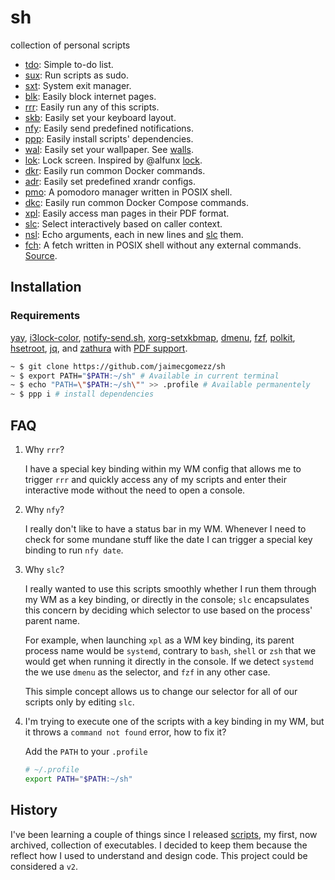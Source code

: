 # sh
collection of personal scripts

- [tdo](tdo): Simple to-do list.
- [sux](sux): Run scripts as sudo.
- [sxt](sxt): System exit manager.
- [blk](blk): Easily block internet pages.
- [rrr](rrr): Easily run any of this scripts.
- [skb](skb): Easily set your keyboard layout.
- [nfy](nfy): Easily send predefined notifications.
- [ppp](ppp): Easily install scripts' dependencies.
- [wal](wal): Easily set your wallpaper. See [walls](https://github.com/jaimecgomezz/walls).
- [lok](lok): Lock screen. Inspired by @alfunx [lock](https://github.com/alfunx/.dotfiles/blob/master/.bin/lock).
- [dkr](dkr): Easily run common Docker commands.
- [adr](adr): Easily set predefined xrandr configs.
- [pmo](pmo): A pomodoro manager written in POSIX shell.
- [dkc](dkc): Easily run common Docker Compose commands.
- [xpl](xpl): Easily access man pages in their PDF format.
- [slc](slc): Select interactively based on caller context.
- [nsl](nsl): Echo arguments, each in new lines and [slc](slc) them.
- [fch](fch): A fetch written in POSIX shell without any external commands. [Source](https://github.com/6gk/fet.sh).

## Installation

### Requirements

[yay](https://github.com/Jguer/yay), [i3lock-color](https://github.com/Raymo111/i3lock-color), [notify-send.sh](https://github.com/vlevit/notify-send.sh), [xorg-setxkbmap](https://github.com/freedesktop/xorg-setxkbmap), [dmenu](https://tools.suckless.org/dmenu/), [fzf](https://github.com/junegunn/fzf), [polkit](https://gitlab.freedesktop.org/polkit/polkit), [hsetroot](https://github.com/himdel/hsetroot), [jq](https://github.com/stedolan/jq), and [zathura](https://git.pwmt.org/pwmt/zathura) with [PDF support](https://git.pwmt.org/pwmt/zathura-pdf-mupdf).

```sh
~ $ git clone https://github.com/jaimecgomezz/sh
~ $ export PATH="$PATH:~/sh" # Available in current terminal
~ $ echo "PATH=\"$PATH:~/sh\"" >> .profile # Available permanentely
~ $ ppp i # install dependencies
```

## FAQ

1. Why `rrr`?

   I have a special key binding within my WM config that allows me to trigger `rrr` and quickly access any of my scripts and enter their interactive mode without the need to open a console.

2. Why `nfy`?

   I really don't like to have a status bar in my WM. Whenever I need to check for some mundane stuff like the date I can trigger a special key binding to run `nfy date`.

3. Why `slc`?

   I really wanted to use this scripts smoothly whether I run them through my WM as a key binding, or directly in the console; `slc` encapsulates this concern by deciding which selector to use based on the process' parent name.

   

   For example, when launching `xpl` as a WM key binding, its parent process name would be `systemd`, contrary to `bash`, `shell` or `zsh` that we would get when running it directly in the console. If we detect `systemd` the we use `dmenu` as the selector, and `fzf` in any other case.

   

   This simple concept allows us to change our selector for all of our scripts only by editing `slc`.

4. I'm trying to execute one of the scripts with a key binding in my WM, but it throws a `command not found` error, how to fix it?

   Add the `PATH` to your `.profile`

   ```sh
   # ~/.profile
   export PATH="$PATH:~/sh"
   ```

   

## History

I've been learning a couple of things since I released [scripts](https://github.com/jaimecgomezz/scripts), my first, now archived, collection of executables. I decided to keep them because the reflect how I used to understand and design code. This project could be considered a `v2`. 
